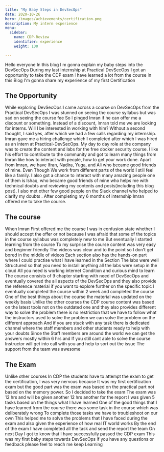 ```yaml
---
title: "My Baby Steps in DevSecOps"
date: 2020-10-26
hero: /images/achievements/certification.png
description: My intern experience
menu:
  sidebar:
    name: CDP-Review
    identifier: experience
    weight: 100

---
```


Hello everyone In this blog I m gonna explain my baby steps into the DevSecOps During my last Internship at Practical DevSecOps I got an opportunity to take the CDP exam  I have learned a lot from the course In this Blog I'm gonna share my experience of my first Certification

##  The Opportunity

While exploring DevSecOps I came across a course on DevSecOps from the Practical DevSecOps I was stunned on seeing the course syllabus but was sad on seeing the course fee So I pinged Imran if he can offer me a discount or something. Instead of a discount, Imran told me we are looking for interns. Will I be interested in working with him? Without a second thought, I said yes, after which we had a few calls regarding my internship. Imran gave me a hiring challenge which I completed after which I was hired as an intern at Practical-DevSecOps. My day to day role at the company was to create the content and labs for the free docker security course. I like his effort to contribute to the community and got to learn many things from Imran like how to interact with people, how to get your work done. Apart from Imran, we have Ifran, Nadira, Yuga, and Ali who became good friends of mine. Even Though We work from different parts of the world I still feel like a family. I also got a chance to interact with many amazing people one of them is Ishaq, who became good friends of mine who helps me with technical doubts and reviewing my contents and posts(including this blog post). I also met other few good people on the Slack channel who helped to clarify my doubts . After completing my 6 months of internship Imran offered me to take the course.


## The course


When Imran First offered me the course I was in confusion state whether I should accept the offer or not because I was afraid that some of the topics in the course syllabus was completely new to me But eventually I started learning from the course To my  surprise the course content was very easy and beginner friendly The videos was clear and to the point so I don't get bored in the middle of videos Each section also has the hands-on part where I could practise what I have learned in the Section The labs were well Structured so that you need to install anything all the labs were setup in the cloud All you need is working internet Condition and curious mind to learn The course consists of 9 chapter starting with need of DevSecOps and eventually covered the all aspects of the DevSecOps and they also provide the reference material if you want to explore further on the specific topic   I eventually completed the course within 2 week and completed the course One of the best things about the course the material was updated on the weekly basis Unlike the other courses the CDP course content was based on the latest tools not on the outdated one and they also provides different way to solve the problem there is no restriction that we have to follow what the instructors used to solve the problem we can solve the problem on the different approach And if you are stuck with any task there is dedicated channel where the staff members and other students ready to help with your doubts Since the Staff members are around the world we can get the answers mostly within 6 hrs and If you still cant able to solve the course Instructor will get into call with you and help to sort out the issue The support from the team was awesome


## The Exam

Unlike other courses In CDP the students have to attempt the exam to get the certification, I was very nervous because It was my first certification exam but the good part was the exam was based on the practical part not based on the memory power. So I decided to take the exam The exam was 12 hrs and will be given another 12 hrs another for the report I was given 5 tasks based on the things what I have learned One of the good things that I have learned from the course there was some task in the course which was deliberately wrong To complete those tasks we have to troubleshoot on our own This helped me to solve the problems that I have faced during the exam and also given the experience of how real IT world works By the end of the exam I have completed all the task and send the report the team On next Day I got to know that I have successfully passed the CDP exam This was my first baby steps towards DevSecOps If you have any questions or feedback please feel to reach me keep Learning